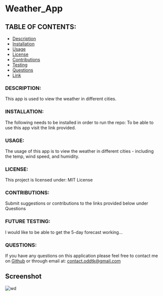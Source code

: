 # Weather_App

## TABLE OF CONTENTS:
- [Description](#description)
- [Installation](#installation)
- [Usage](#usage)
- [License](#license)
- [Contributions](#contributions)
- [Testing](#testing)
- [Questions](#questions)
- [Link](#link)

### DESCRIPTION:
This app is used to view the weather in different cities.

### INSTALLATION:
The following needs to be installed in order to run the repo:
To be able to use this app visit the link provided.

### USAGE:
The usage of this app is to view the weather in different cities - including the temp, wind speed, and humidity.

### LICENSE:
This project is licensed under:
MIT License

### CONTRIBUTIONS:
Submit suggestions or contributions to the links provided below under Questions

### FUTURE TESTING:
I would like to be able to get the 5-day forecast working...

### QUESTIONS:
If you have any questions on this application please feel free to contact me on
[Github](https://github.com/oddtk/) or through email at: contact.oddtk@gmail.com


## Screenshot
![wd](https://user-images.githubusercontent.com/90938940/160303695-16de96dd-bcc3-4e26-b0a3-75128ad3aa9f.png)

